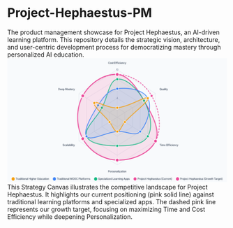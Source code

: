 # Project-Hephaestus-PM
The product management showcase for Project Hephaestus, an AI-driven learning platform. This repository details the strategic vision, architecture, and user-centric development process for democratizing mastery through personalized AI education.
![Competitive Analysis](docs/marketing_assets/screenshots/Strategy_Canvas_Competitive_Analysis.png)This Strategy Canvas illustrates the competitive landscape for Project Hephaestus. It highlights our current positioning (pink solid line) against traditional learning platforms and specialized apps. The dashed pink line represents our growth target, focusing on maximizing Time and Cost Efficiency while deepening Personalization.